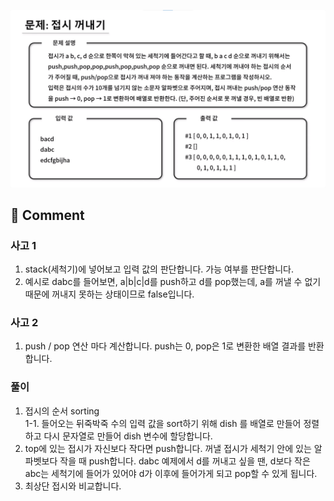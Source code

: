 ![](../images/접시꺼내기.png)

## 🤞 Comment

### 사고 1

1. stack(세척기)에 넣어보고 입력 값의 판단합니다. 가능 여부를 판단합니다.
2. 예시로 dabc를 들어보면, a|b|c|d를 push하고 d를 pop했는데, a를 꺼낼 수 없기 때문에 꺼내지 못하는 상태이므로 false입니다.

### 사고 2

1. push / pop 연산 마다 계산합니다. push는 0, pop은 1로 변환한 배열 결과를 반환합니다.

### 풀이

1. 접시의 순서 sorting <br>
   1-1. 들어오는 뒤죽박죽 수의 입력 값을 sort하기 위해 dish 를 배열로 만들어 정렬하고 다시 문자열로 만들어 dish 변수에 할당합니다.<br>
2. top에 있는 접시가 자신보다 작다면 push합니다. 꺼낼 접시가 세척기 안에 있는 알파벳보다 작을 때 push합니다. dabc 예제에서 d를 꺼내고 싶을 땐, d보다 작은 abc는 세척기에 들어가 있어야 d가 이후에 들어가게 되고 pop할 수 있게 됩니다.
3. 최상단 접시와 비교합니다.
